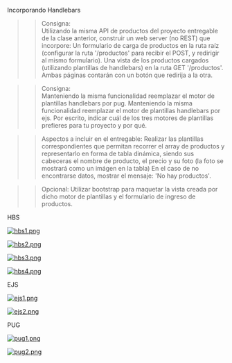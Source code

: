 Incorporando Handlebars

>> Consigna:  
Utilizando la misma API de productos del proyecto entregable de la clase anterior, construir un web server (no REST) que incorpore:
Un formulario de carga de productos en la ruta raíz (configurar la ruta '/productos' para recibir el POST, y redirigir al mismo formulario).
Una vista de los productos cargados (utilizando plantillas de handlebars) en la ruta GET '/productos'.
Ambas páginas contarán con un botón que redirija a la otra.

>> Consigna:  
Manteniendo la misma funcionalidad reemplazar el motor de plantillas handlebars por pug.
Manteniendo la misma funcionalidad reemplazar el motor de plantillas handlebars por ejs.
Por escrito, indicar cuál de los tres motores de plantillas prefieres para tu proyecto y por qué.

>> Aspectos a incluir en el entregable:
Realizar las plantillas correspondientes que permitan recorrer el array de productos y representarlo en forma de tabla dinámica, siendo sus cabeceras el nombre de producto, el precio y su foto (la foto se mostrará como un imágen en la tabla)
En el caso de no encontrarse datos, mostrar el mensaje: 'No hay productos'.

>> Opcional:
Utilizar bootstrap para maquetar la vista creada por dicho motor de plantillas y el formulario de ingreso de productos.

HBS

[![hbs1.png](https://i.postimg.cc/3RgD2jpD/hbs1.png)](https://postimg.cc/1n3tQqv9)

[![hbs2.png](https://i.postimg.cc/Y9wv24V2/hbs2.png)](https://postimg.cc/3yn8nwYz)

[![hbs3.png](https://i.postimg.cc/Nf050vNX/hbs3.png)](https://postimg.cc/8sq1y9gk)

[![hbs4.png](https://i.postimg.cc/CKbK2hK3/hbs4.png)](https://postimg.cc/SXNq2pCd)


EJS

[![ejs1.png](https://i.postimg.cc/sgWRz0JC/ejs1.png)](https://postimg.cc/ts9ctkfB)

[![ejs2.png](https://i.postimg.cc/2yXF0Gq0/ejs2.png)](https://postimg.cc/9wZ7MGY9)


PUG

[![pug1.png](https://i.postimg.cc/rmCL1zpp/pug1.png)](https://postimg.cc/1ntTPmwx)

[![pug2.png](https://i.postimg.cc/zD7r3LMt/pug2.png)](https://postimg.cc/XXrhzvnd)






